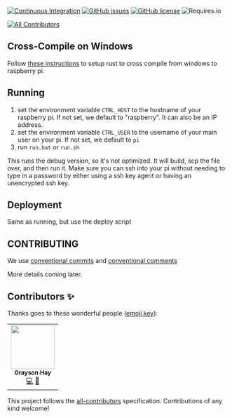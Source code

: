 [![Continuous Integration](https://github.com/graysonarts/rust-gpio-mqtt-bridge/actions/workflows/ci.yml/badge.svg)](https://github.com/graysonarts/rust-gpio-mqtt-bridge/actions/workflows/ci.yml) [![GitHub issues](https://img.shields.io/github/issues/graysonarts/rust-gpio-mqtt-bridge?style=for-the-badge)](https://github.com/graysonarts/rust-gpio-mqtt-bridge/issues) [![GitHub license](https://img.shields.io/github/license/graysonarts/rust-gpio-mqtt-bridge?style=for-the-badge)](https://github.com/graysonarts/rust-gpio-mqtt-bridge/blob/main/LICENSE) ![Requires.io](https://img.shields.io/requires/github/graysonarts/rust-gpio-mqtt-bridge?style=for-the-badge)
<!-- ALL-CONTRIBUTORS-BADGE:START - Do not remove or modify this section -->
[![All Contributors](https://img.shields.io/badge/all_contributors-1-orange.svg?style=for-the-badge)](#contributors)
<!-- ALL-CONTRIBUTORS-BADGE:END -->

## Cross-Compile on Windows

Follow [these instructions](https://s2e-systems.github.io/Rust-RPi4-Windows-Cross-Compilation/) to setup rust to
cross compile from windows to raspberry pi.

## Running

1. set the environment variable `CTRL_HOST` to the hostname of your raspberry pi. If not set, we default to "raspberry". It can also be an IP address.
2. set the environment variable `CTRL_USER` to the username of your main user on your pi. If not set, we default to `pi`
3. run `run.bat` or `run.sh`

This runs the debug version, so it's not optimized. It will build, scp the file over, and then run it.
Make sure you can ssh into your pi without needing to type in a password by either using a ssh key agent
or having an unencrypted ssh key.

## Deployment

Same as running, but use the deploy script

## CONTRIBUTING

We use [conventional commits](https://www.conventionalcommits.org/en/v1.0.0/) and [conventional comments](https://conventionalcomments.org/)

More details coming later.

## Contributors ✨

Thanks goes to these wonderful people ([emoji key](https://allcontributors.org/docs/en/emoji-key)):

<!-- ALL-CONTRIBUTORS-LIST:START - Do not remove or modify this section -->
<!-- prettier-ignore-start -->
<!-- markdownlint-disable -->
<table>
  <tr>
    <td align="center"><a href="https://graysonarts.com/"><img src="https://avatars.githubusercontent.com/u/94549?v=4?s=100" width="100px;" alt=""/><br /><sub><b>Grayson Hay</b></sub></a><br /><a href="https://github.com/graysonarts/rust-gpio-mqtt-bridge/commits?author=graysonarts" title="Code">💻</a> <a href="https://github.com/graysonarts/rust-gpio-mqtt-bridge/commits?author=graysonarts" title="Documentation">📖</a></td>
  </tr>
</table>

<!-- markdownlint-restore -->
<!-- prettier-ignore-end -->

<!-- ALL-CONTRIBUTORS-LIST:END -->

This project follows the [all-contributors](https://github.com/all-contributors/all-contributors) specification. Contributions of any kind welcome!